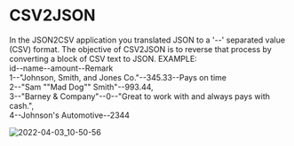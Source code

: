 # CSV2JSON
In the JSON2CSV application you translated JSON to a '--' separated value (CSV) format. The objective of CSV2JSON is to reverse that process by converting a block of CSV text to JSON.
EXAMPLE:  
id--name--amount--Remark  
1--"Johnson, Smith, and Jones Co."--345.33--Pays on time  
2--"Sam ""Mad Dog"" Smith"--993.44,  
3--"Barney & Company"--0--"Great to work with and always pays with cash.",  
4--Johnson's Automotive--2344  

![2022-04-03_10-50-56](https://user-images.githubusercontent.com/77203734/161413865-97c725ef-525c-4fd2-9d93-a2fe2c6bb1ec.png)
